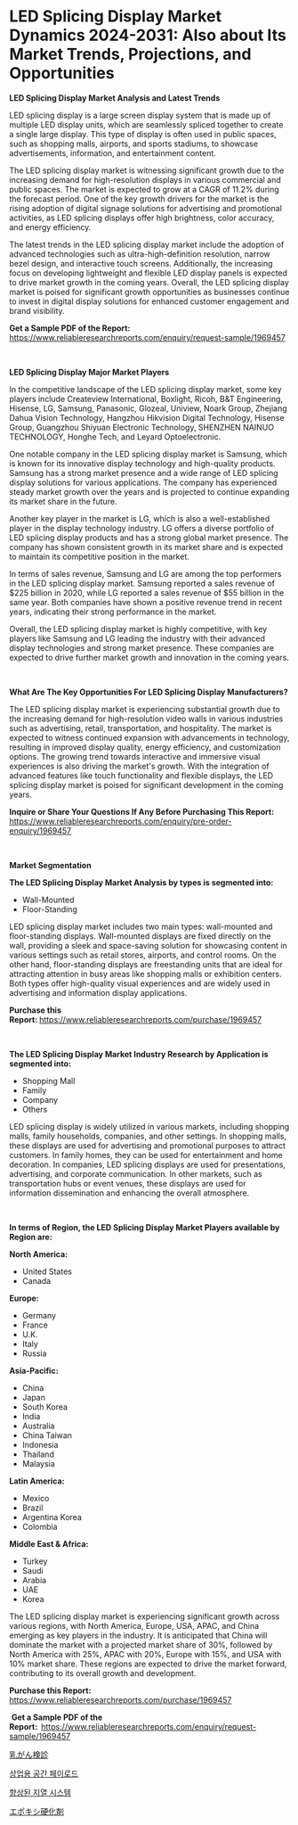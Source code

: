 <p><h1>LED Splicing Display Market Dynamics 2024-2031: Also about Its Market Trends, Projections, and Opportunities</h1></p><p><strong>LED Splicing Display Market Analysis and Latest Trends</strong></p>
<p><p>LED splicing display is a large screen display system that is made up of multiple LED display units, which are seamlessly spliced together to create a single large display. This type of display is often used in public spaces, such as shopping malls, airports, and sports stadiums, to showcase advertisements, information, and entertainment content.</p><p>The LED splicing display market is witnessing significant growth due to the increasing demand for high-resolution displays in various commercial and public spaces. The market is expected to grow at a CAGR of 11.2% during the forecast period. One of the key growth drivers for the market is the rising adoption of digital signage solutions for advertising and promotional activities, as LED splicing displays offer high brightness, color accuracy, and energy efficiency.</p><p>The latest trends in the LED splicing display market include the adoption of advanced technologies such as ultra-high-definition resolution, narrow bezel design, and interactive touch screens. Additionally, the increasing focus on developing lightweight and flexible LED display panels is expected to drive market growth in the coming years. Overall, the LED splicing display market is poised for significant growth opportunities as businesses continue to invest in digital display solutions for enhanced customer engagement and brand visibility.</p></p>
<p><strong>Get a Sample PDF of the Report:&nbsp;</strong> <a href="https://www.reliableresearchreports.com/enquiry/request-sample/1969457">https://www.reliableresearchreports.com/enquiry/request-sample/1969457</a></p>
<p>&nbsp;</p>
<p><strong>LED Splicing Display Major Market Players</strong></p>
<p><p>In the competitive landscape of the LED splicing display market, some key players include Createview International, Boxlight, Ricoh, B&T Engineering, Hisense, LG, Samsung, Panasonic, Glozeal, Uniview, Noark Group, Zhejiang Dahua Vision Technology, Hangzhou Hikvision Digital Technology, Hisense Group, Guangzhou Shiyuan Electronic Technology, SHENZHEN NAINUO TECHNOLOGY, Honghe Tech, and Leyard Optoelectronic.</p><p>One notable company in the LED splicing display market is Samsung, which is known for its innovative display technology and high-quality products. Samsung has a strong market presence and a wide range of LED splicing display solutions for various applications. The company has experienced steady market growth over the years and is projected to continue expanding its market share in the future.</p><p>Another key player in the market is LG, which is also a well-established player in the display technology industry. LG offers a diverse portfolio of LED splicing display products and has a strong global market presence. The company has shown consistent growth in its market share and is expected to maintain its competitive position in the market.</p><p>In terms of sales revenue, Samsung and LG are among the top performers in the LED splicing display market. Samsung reported a sales revenue of $225 billion in 2020, while LG reported a sales revenue of $55 billion in the same year. Both companies have shown a positive revenue trend in recent years, indicating their strong performance in the market.</p><p>Overall, the LED splicing display market is highly competitive, with key players like Samsung and LG leading the industry with their advanced display technologies and strong market presence. These companies are expected to drive further market growth and innovation in the coming years.</p></p>
<p>&nbsp;</p>
<p><strong>What Are The Key Opportunities For LED Splicing Display Manufacturers?</strong></p>
<p><p>The LED splicing display market is experiencing substantial growth due to the increasing demand for high-resolution video walls in various industries such as advertising, retail, transportation, and hospitality. The market is expected to witness continued expansion with advancements in technology, resulting in improved display quality, energy efficiency, and customization options. The growing trend towards interactive and immersive visual experiences is also driving the market's growth. With the integration of advanced features like touch functionality and flexible displays, the LED splicing display market is poised for significant development in the coming years.</p></p>
<p><strong>Inquire or Share Your Questions If Any Before Purchasing This Report:</strong> <a href="https://www.reliableresearchreports.com/enquiry/pre-order-enquiry/1969457">https://www.reliableresearchreports.com/enquiry/pre-order-enquiry/1969457</a></p>
<p>&nbsp;</p>
<p><strong>Market Segmentation</strong></p>
<p><strong>The LED Splicing Display Market Analysis by types is segmented into:</strong></p>
<p><ul><li>Wall-Mounted</li><li>Floor-Standing</li></ul></p>
<p><p>LED splicing display market includes two main types: wall-mounted and floor-standing displays. Wall-mounted displays are fixed directly on the wall, providing a sleek and space-saving solution for showcasing content in various settings such as retail stores, airports, and control rooms. On the other hand, floor-standing displays are freestanding units that are ideal for attracting attention in busy areas like shopping malls or exhibition centers. Both types offer high-quality visual experiences and are widely used in advertising and information display applications.</p></p>
<p><strong>Purchase this Report:&nbsp;</strong><a href="https://www.reliableresearchreports.com/purchase/1969457">https://www.reliableresearchreports.com/purchase/1969457</a></p>
<p>&nbsp;</p>
<p><strong>The LED Splicing Display Market Industry Research by Application is segmented into:</strong></p>
<p><ul><li>Shopping Mall</li><li>Family</li><li>Company</li><li>Others</li></ul></p>
<p><p>LED splicing display is widely utilized in various markets, including shopping malls, family households, companies, and other settings. In shopping malls, these displays are used for advertising and promotional purposes to attract customers. In family homes, they can be used for entertainment and home decoration. In companies, LED splicing displays are used for presentations, advertising, and corporate communication. In other markets, such as transportation hubs or event venues, these displays are used for information dissemination and enhancing the overall atmosphere.</p></p>
<p>&nbsp;</p>
<p><strong>In terms of Region, the LED Splicing Display Market Players available by Region are:</strong></p>
<p>
    <p> <strong> North America: </strong>
        <ul>
            <li>United States</li>
            <li>Canada</li>
        </ul>
        </p> 
    <p> <strong> Europe: </strong>
        <ul>
            <li>Germany</li>
            <li>France</li>
            <li>U.K.</li>
            <li>Italy</li>
            <li>Russia</li>
        </ul>
        </p> 
    <p> <strong> Asia-Pacific: </strong>
        <ul>
            <li>China</li>
            <li>Japan</li>
            <li>South Korea</li>
            <li>India</li>
            <li>Australia</li>
            <li>China Taiwan</li>
            <li>Indonesia</li>
            <li>Thailand</li>
            <li>Malaysia</li>
        </ul>
        </p> 
    <p> <strong> Latin America: </strong>
        <ul>
            <li>Mexico</li>
            <li>Brazil</li>
            <li>Argentina Korea</li>
            <li>Colombia</li>
        </ul>
        </p> 
    <p> <strong> Middle East & Africa: </strong>
        <ul>
            <li>Turkey</li>
            <li>Saudi</li>
            <li>Arabia</li>
            <li>UAE</li>
            <li>Korea</li>
        </ul>
    </p>
    </p>
<p><p>The LED splicing display market is experiencing significant growth across various regions, with North America, Europe, USA, APAC, and China emerging as key players in the industry. It is anticipated that China will dominate the market with a projected market share of 30%, followed by North America with 25%, APAC with 20%, Europe with 15%, and USA with 10% market share. These regions are expected to drive the market forward, contributing to its overall growth and development.</p></p>
<p><strong>Purchase this Report: </strong><a href="https://www.reliableresearchreports.com/purchase/1969457">https://www.reliableresearchreports.com/purchase/1969457</a></p>
<p>&nbsp;<strong>Get a Sample PDF of the Report:&nbsp;&nbsp;</strong><a href="https://www.reliableresearchreports.com/enquiry/request-sample/1969457">https://www.reliableresearchreports.com/enquiry/request-sample/1969457</a></p>
<p><strong></strong></p>
<p><p><a href="https://medium.com/@rusty-marie2024/%E4%B9%B3%E3%81%8C%E3%82%93%E6%A4%9C%E8%A8%BA%E5%B8%82%E5%A0%B4%E3%81%AE%E5%88%86%E6%9E%90-%E3%82%B0%E3%83%AD%E3%83%BC%E3%83%90%E3%83%AB%E7%94%A3%E6%A5%AD%E3%81%AE%E5%B1%95%E6%9C%9B%E3%81%A8%E4%BA%88%E6%B8%AC-2024%E5%B9%B4%E3%81%8B%E3%82%892031%E5%B9%B4%E3%81%BE%E3%81%A7-68e17cc781d0">乳がん検診</a></p><p><a href="https://github.com/wallacBahrtyinger567686/Market-Research-Report-List-1/blob/main/821727213170.md">상업용 공간 페이로드</a></p><p><a href="https://github.com/WilburKihn5676/Market-Research-Report-List-1/blob/main/560118313169.md">향상된 지열 시스템</a></p><p><a href="https://medium.com/@desekay3566/%E3%82%A8%E3%83%9D%E3%82%AD%E3%82%B7%E7%A1%AC%E5%8C%96%E5%89%A4%E3%81%AE%E5%B8%82%E5%A0%B4%E5%88%86%E6%9E%90-%E3%81%9D%E3%81%AEcagr-%E5%B8%82%E5%A0%B4%E3%82%BB%E3%82%B0%E3%83%A1%E3%83%B3%E3%83%86%E3%83%BC%E3%82%B7%E3%83%A7%E3%83%B3-%E3%81%8A%E3%82%88%E3%81%B3%E3%82%B0%E3%83%AD%E3%83%BC%E3%83%90%E3%83%AB%E7%94%A3%E6%A5%AD%E6%A6%82%E8%A6%81-b0372077184a">エポキシ硬化剤</a></p></p>